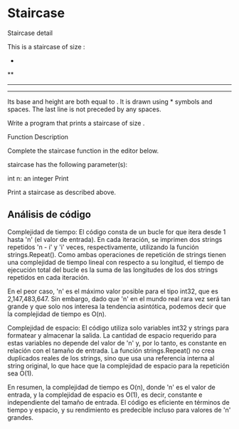 # Staircase
Staircase detail

This is a staircase of size :

   *
  **
 ***
****
Its base and height are both equal to . It is drawn using * symbols and spaces. The last line is not preceded by any spaces.

Write a program that prints a staircase of size .

Function Description

Complete the staircase function in the editor below.

staircase has the following parameter(s):

int n: an integer
Print

Print a staircase as described above.

## Análisis de código

Complejidad de tiempo:
El código consta de un bucle for que itera desde 1 hasta 'n' (el valor de entrada). En cada iteración, se imprimen dos strings repetidos 'n - i' y 'i' veces, respectivamente, utilizando la función strings.Repeat(). Como ambas operaciones de repetición de strings tienen una complejidad de tiempo lineal con respecto a su longitud, el tiempo de ejecución total del bucle es la suma de las longitudes de los dos strings repetidos en cada iteración.

En el peor caso, 'n' es el máximo valor posible para el tipo int32, que es 2,147,483,647. Sin embargo, dado que 'n' en el mundo real rara vez será tan grande y que solo nos interesa la tendencia asintótica, podemos decir que la complejidad de tiempo es O(n).

Complejidad de espacio:
El código utiliza solo variables int32 y strings para formatear y almacenar la salida. La cantidad de espacio requerido para estas variables no depende del valor de 'n' y, por lo tanto, es constante en relación con el tamaño de entrada. La función strings.Repeat() no crea duplicados reales de los strings, sino que usa una referencia interna al string original, lo que hace que la complejidad de espacio para la repetición sea O(1).

En resumen, la complejidad de tiempo es O(n), donde 'n' es el valor de entrada, y la complejidad de espacio es O(1), es decir, constante e independiente del tamaño de entrada. El código es eficiente en términos de tiempo y espacio, y su rendimiento es predecible incluso para valores de 'n' grandes.